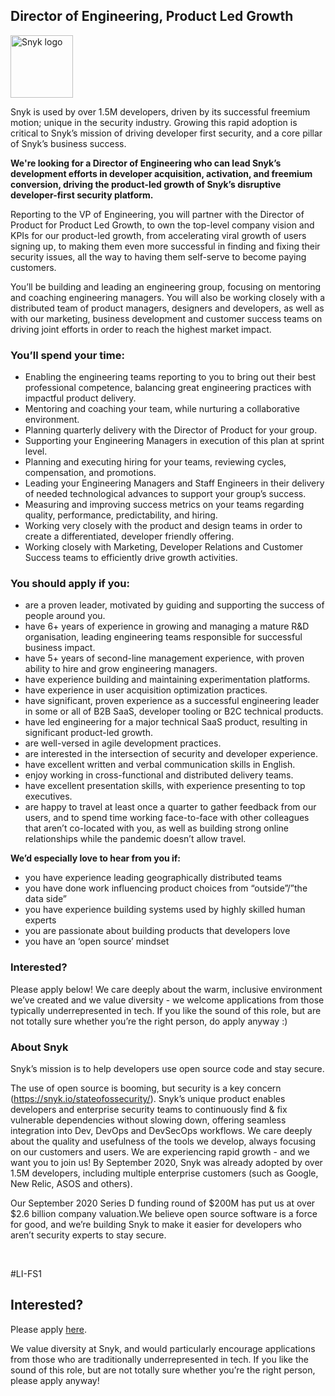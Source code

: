 Director of Engineering, Product Led Growth
---

<img src="https://res.cloudinary.com/snyk/image/upload/v1537345894/press-kit/brand/logo-black.png" width="100" alt="Snyk logo" />

<p><span style="font-weight: 400;">Snyk is used by over 1.5M developers, driven by its successful freemium motion; unique in the security industry. Growing this rapid adoption is critical to Snyk’s mission of driving developer first security, and a core pillar of Snyk’s business success.</span></p>
<p><strong>We're looking for a Director of Engineering who can lead Snyk’s development efforts in developer acquisition, activation, and freemium conversion, driving the product-led growth of Snyk’s disruptive developer-first security platform.</strong></p>
<p><span style="font-weight: 400;">Reporting to the VP of Engineering, you will partner with the Director of Product for Product Led Growth, to own the top-level company vision and KPIs for our product-led growth, from accelerating viral growth of users signing up, to making them even more successful in finding and fixing their security issues, all the way to having them self-serve to become paying customers.&nbsp;</span></p>
<p><span style="font-weight: 400;">You’ll be building and leading an engineering group, focusing on mentoring and coaching engineering managers. You will also be working closely with a distributed team of product managers, designers and developers, as well as with our marketing, business development and customer success teams on driving joint efforts in order to reach the highest market impact.</span></p>
<h3><strong>You’ll spend your time:</strong></h3>
<ul>
<li style="font-weight: 400;"><span style="font-weight: 400;">Enabling the engineering teams reporting to you to bring out their best professional competence, balancing great engineering practices with impactful product delivery.</span></li>
<li style="font-weight: 400;"><span style="font-weight: 400;">Mentoring and coaching your team, while nurturing a collaborative environment.</span></li>
<li style="font-weight: 400;"><span style="font-weight: 400;">Planning quarterly delivery with the Director of Product for your group.</span></li>
<li style="font-weight: 400;"><span style="font-weight: 400;">Supporting your Engineering Managers in execution of this plan at sprint level.</span></li>
<li style="font-weight: 400;"><span style="font-weight: 400;">Planning and executing hiring for your teams, reviewing cycles, compensation, and promotions.</span></li>
<li style="font-weight: 400;"><span style="font-weight: 400;">Leading your Engineering Managers and Staff Engineers in their delivery of needed technological advances to support your group’s success.</span></li>
<li style="font-weight: 400;"><span style="font-weight: 400;">Measuring and improving success metrics on your teams regarding quality, performance, predictability, and hiring.</span></li>
<li style="font-weight: 400;"><span style="font-weight: 400;">Working very closely with the product and design teams in order to create a differentiated, developer friendly offering.&nbsp;</span></li>
<li style="font-weight: 400;"><span style="font-weight: 400;">Working closely with Marketing, Developer Relations and Customer Success teams to efficiently drive growth activities.</span></li>
</ul>
<h3><strong>You should apply if you:</strong></h3>
<ul>
<li style="font-weight: 400;"><span style="font-weight: 400;">are a proven leader, motivated by guiding and supporting the success of people around you.</span></li>
<li style="font-weight: 400;"><span style="font-weight: 400;">have 6+ years of experience in growing and managing a mature R&amp;D organisation, leading engineering teams responsible for successful business impact.</span></li>
<li style="font-weight: 400;"><span style="font-weight: 400;">have 5+ years of second-line management experience, with proven ability to hire and grow engineering managers.</span></li>
<li style="font-weight: 400;"><span style="font-weight: 400;">have experience building and maintaining experimentation platforms.</span></li>
<li style="font-weight: 400;"><span style="font-weight: 400;">have experience in user acquisition optimization practices.</span></li>
<li style="font-weight: 400;"><span style="font-weight: 400;">have significant, proven experience as a successful engineering leader in some or all of B2B SaaS, developer tooling or B2C technical products.</span></li>
<li style="font-weight: 400;"><span style="font-weight: 400;">have led engineering for a major technical SaaS product, resulting in significant product-led growth.</span></li>
<li style="font-weight: 400;"><span style="font-weight: 400;">are well-versed in agile development practices.</span></li>
<li style="font-weight: 400;"><span style="font-weight: 400;">are interested in the intersection of security and developer experience.</span></li>
<li style="font-weight: 400;"><span style="font-weight: 400;">have excellent written and verbal communication skills in English.</span></li>
<li style="font-weight: 400;"><span style="font-weight: 400;">enjoy working in cross-functional and distributed delivery teams.</span></li>
<li style="font-weight: 400;"><span style="font-weight: 400;">have excellent presentation skills, with experience presenting to top executives.</span></li>
<li style="font-weight: 400;"><span style="font-weight: 400;">are happy to travel at least once a quarter to gather feedback from our users, and to spend time working face-to-face with other colleagues that aren’t co-located with you, as well as building strong online relationships while the pandemic doesn’t allow travel.</span></li>
</ul>
<p><strong>We’d especially love to hear from you if:</strong></p>
<ul>
<li style="font-weight: 400;"><span style="font-weight: 400;">you have experience leading geographically distributed teams</span></li>
<li style="font-weight: 400;"><span style="font-weight: 400;">you have done work influencing product choices from “outside”/”the data side”</span></li>
<li style="font-weight: 400;"><span style="font-weight: 400;">you have experience building systems used by highly skilled human experts</span></li>
<li style="font-weight: 400;"><span style="font-weight: 400;">you are passionate about building products that developers love</span></li>
<li style="font-weight: 400;"><span style="font-weight: 400;">you have an ‘open source’ mindset</span></li>
</ul>
<h3><strong>Interested?</strong></h3>
<p><span style="font-weight: 400;">Please apply below! We care deeply about the warm, inclusive environment we’ve created and we value diversity - we welcome applications from those typically underrepresented in tech. If you like the sound of this role, but are not totally sure whether you’re the right person, do apply anyway :)</span></p>
<h3><strong>About Snyk</strong></h3>
<p><span style="font-weight: 400;">Snyk’s mission is to help developers use open source code and stay secure.</span></p>
<p><span style="font-weight: 400;">The use of open source is booming, but security is a key concern (</span><a href="https://snyk.io/stateofossecurity/"><span style="font-weight: 400;">https://snyk.io/stateofossecurity/</span></a><span style="font-weight: 400;">). Snyk’s unique product enables developers and enterprise security teams to continuously find &amp; fix vulnerable dependencies without slowing down, offering seamless integration into Dev, DevOps and DevSecOps workflows. We care deeply about the quality and usefulness of the tools we develop, always focusing on our customers and users. We are experiencing rapid growth - and we want you to join us! By September 2020, Snyk was already adopted by over 1.5M developers, including multiple enterprise customers (such as Google, New Relic, ASOS and others).</span></p>
<p><span style="font-weight: 400;">Our September 2020 Series D funding round of $200M has put us at over $2.6 billion company valuation.We believe open source software is a force for good, and we’re building Snyk to make it easier for developers who aren’t security experts to stay secure.</span></p>
<p>&nbsp;</p>
<p><span style="font-weight: 400;">#LI-FS1</span></p>

Interested?
---

Please apply [here](https://boards.greenhouse.io/snyk/jobs/4945032002#app).

We value diversity at Snyk, and would particularly encourage applications from those who are traditionally underrepresented in tech.
If you like the sound of this role, but are not totally sure whether you’re the right person, please apply anyway!
